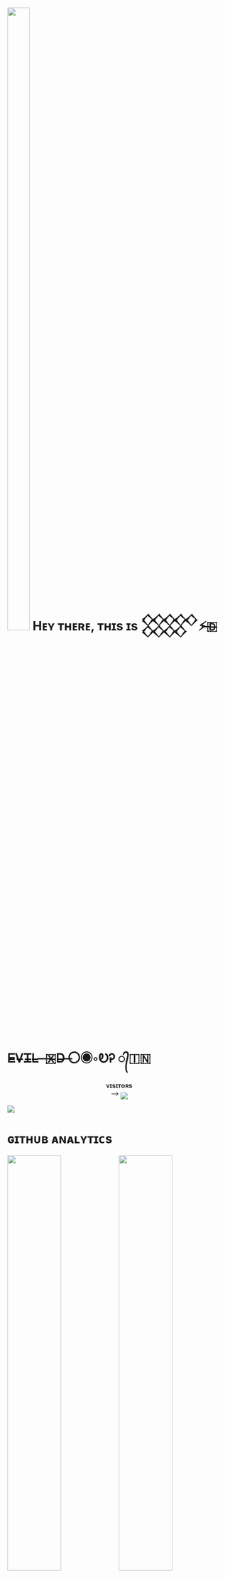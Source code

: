 <h1> <img  style="align-item" :"center" src="https://telegra.ph/file/8bfded5f818dc3c95670e.jpg" width="50px" height="60%"> Hᴇʏ ᴛʜᴇʀᴇ, ᴛʜɪs ɪs 𒐫⚡̶🇩̶Ꭼ̶Ꮩ̶Ꮖ̶Ꮮ̶ ̶ ̶🇽̶Ꭰ̶ ̶〇◉◦ᎧᎮ ᭄🇮🇳 </h1>
<p align="center">
    <b>ᴠɪsɪᴛᴏʀs</b><br>
 -->    <img align="middle" src="https://profile-counter.glitch.me/Samyak1222/count.svg" />
</p>

[<img src="https://telegra.ph/file/8bfded5f818dc3c95670e.jpg"/>](https://github.com/Samyak1222)

        
<h1> ɢɪᴛʜᴜʙ ᴀɴᴀʟʏᴛɪᴄs </h1>

[<img src="https://github-readme-stats.vercel.app/api?username=Samyak1222&count_private=true&show_icons=true&theme=chartreuse-dark&custom_title=What%27s+the+craic?&include_all_commits=true&hide_border=true&bg_color=000000" width="49%">](https://github.com/Noob-Mukesh)  [<img src="https://github-readme-streak-stats.herokuapp.com/?user=Samyak1222&theme=chartreuse-dark&hide_border=True&bg_color=000000" width="49%">](https://github.com/Samyak1222)

[<img src="https://github.com/Samyak1222/Samyak1222/blob/master/resources/hr.gif"/>](https://github.com/Samyak1222)

<h1> <img src="https://te.legra.ph/file/1f5f400d5a16ae3a89343.jpg" width="70px" style="border-radius: 50%"> ᴄᴏɴᴛᴀᴄᴛ ᴍᴇ </h1>

[<img src="https://te.legra.ph/file/3f6810f790713b26fe826.jpg" width="60px">](https://tg://openmessage?user_id=5059737154) [<img src="https://te.legra.ph/file/2a7a17fc66a8f5fe785c3.jpg" width="60px">](https://github.com/Samyak1222) 







## Connect with Me

[![Github](https://img.shields.io/badge/-Github-181717?style=for-the-badge&logo=Github&logoColor=white)](https://github.com/Samyak1222)
[![Telegram](https://img.shields.io/badge/Telegram-2CA5E0?style=for-the-badge&logo=telegram&logoColor=white)](https://t.me/devillok1)

## My Stats

![GitHub stats](https://github-readme-stats.vercel.app/api?username=Samyak1222&show_icons=true&theme=radical)
![Top Languages](https://github-readme-stats.vercel.app/api/top-langs/?username=Samyak1222 &layout=compact&theme=midnight-purple&hide=Css)

![Visitors](https://visitor-badge.laobi.icu/badge?page_id=Samyak1222)



                     
